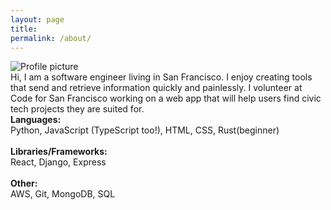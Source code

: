```yaml
---
layout: page
title:
permalink: /about/
---
```

<div id="about-grid">

  <div id="about-pic"><img src="https://pauljickling.github.io/assets/img/profile.jpeg" alt="Profile picture" id="profile"></div>

  <div id="about-text">Hi, I am a software engineer living in San Francisco. I enjoy creating tools that send and retrieve information quickly and painlessly. I volunteer at Code for San Francisco working on a web app that will help users find civic tech projects they are suited for.</div>

  <div id="about-skills">
    <strong>Languages:</strong><br>
    Python, JavaScript (TypeScript too!), HTML, CSS, Rust(beginner)<br><br>
    <strong>Libraries/Frameworks:</strong><br>
    React, Django, Express<br><br>
    <strong>Other:</strong><br>
    AWS, Git, MongoDB, SQL
  </div>
</div>
